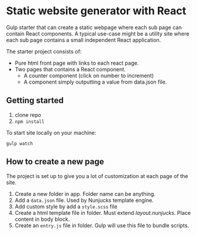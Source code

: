 # Static website generator with React
Gulp starter that can create a static webpage where each sub page can contain React components.
A typical use-case might be a utility site where each sub page contains a small independent React application.

The starter project consists of:
* Pure html front page with links to each react page.
* Two pages that contains a React component.
  * A counter component (click on number to increment)
  * A component simply outputting a value from data.json file.

## Getting started
1. clone repo
2. `npm install`



To start site locally on your machine:
```
gulp watch
```
## How to create a new page
The project is set up to give you a lot of customization at each page of the site.
1. Create a new folder in app. Folder name can be anything.
2. Add a `data.json` file. Used by Nunjucks template engine.
3. Add custom style by add a `style.scss` file
4. Create a html template file in folder. Must extend *layout.nunjucks*. Place content in body block.
5. Create an `entry.js` file in folder. Gulp will use this file to bundle scripts.
